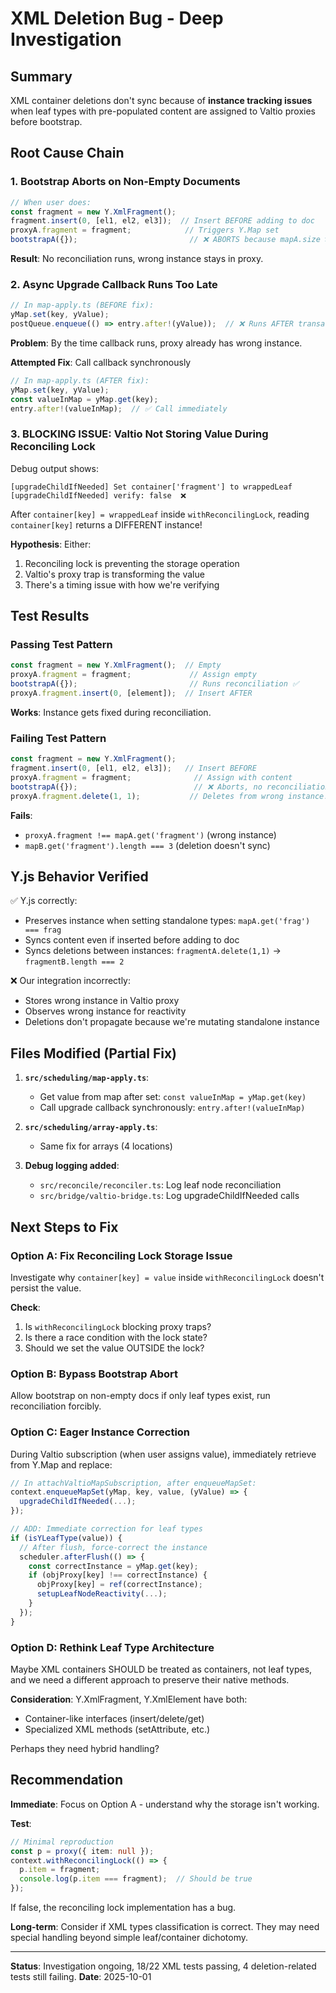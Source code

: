 # XML Deletion Bug - Deep Investigation

## Summary

XML container deletions don't sync because of **instance tracking issues** when leaf types with pre-populated content are assigned to Valtio proxies before bootstrap.

## Root Cause Chain

### 1. Bootstrap Aborts on Non-Empty Documents
```typescript
// When user does:
const fragment = new Y.XmlFragment();
fragment.insert(0, [el1, el2, el3]);  // Insert BEFORE adding to doc
proxyA.fragment = fragment;            // Triggers Y.Map set
bootstrapA({});                         // ❌ ABORTS because mapA.size > 0
```

**Result**: No reconciliation runs, wrong instance stays in proxy.

### 2. Async Upgrade Callback Runs Too Late
```typescript
// In map-apply.ts (BEFORE fix):
yMap.set(key, yValue);
postQueue.enqueue(() => entry.after!(yValue));  // ❌ Runs AFTER transaction
```

**Problem**: By the time callback runs, proxy already has wrong instance.

**Attempted Fix**: Call callback synchronously
```typescript
// In map-apply.ts (AFTER fix):
yMap.set(key, yValue);
const valueInMap = yMap.get(key);
entry.after!(valueInMap);  // ✅ Call immediately
```

### 3. **BLOCKING ISSUE**: Valtio Not Storing Value During Reconciling Lock

Debug output shows:
```
[upgradeChildIfNeeded] Set container['fragment'] to wrappedLeaf
[upgradeChildIfNeeded] verify: false  ❌
```

After `container[key] = wrappedLeaf` inside `withReconcilingLock`, reading `container[key]` returns a DIFFERENT instance!

**Hypothesis**: Either:
1. Reconciling lock is preventing the storage operation
2. Valtio's proxy trap is transforming the value
3. There's a timing issue with how we're verifying

## Test Results

### Passing Test Pattern
```typescript
const fragment = new Y.XmlFragment();  // Empty
proxyA.fragment = fragment;             // Assign empty
bootstrapA({});                         // Runs reconciliation ✅
proxyA.fragment.insert(0, [element]);  // Insert AFTER
```

**Works**: Instance gets fixed during reconciliation.

### Failing Test Pattern
```typescript
const fragment = new Y.XmlFragment();
fragment.insert(0, [el1, el2, el3]);   // Insert BEFORE
proxyA.fragment = fragment;              // Assign with content
bootstrapA({});                          // ❌ Aborts, no reconciliation
proxyA.fragment.delete(1, 1);           // Deletes from wrong instance!
```

**Fails**: 
- `proxyA.fragment !== mapA.get('fragment')` (wrong instance)
- `mapB.get('fragment').length === 3` (deletion doesn't sync)

## Y.js Behavior Verified

✅ Y.js correctly:
- Preserves instance when setting standalone types: `mapA.get('frag') === frag`
- Syncs content even if inserted before adding to doc
- Syncs deletions between instances: `fragmentA.delete(1,1)` → `fragmentB.length === 2`

❌ Our integration incorrectly:
- Stores wrong instance in Valtio proxy
- Observes wrong instance for reactivity
- Deletions don't propagate because we're mutating standalone instance

## Files Modified (Partial Fix)

1. **`src/scheduling/map-apply.ts`**:
   - Get value from map after set: `const valueInMap = yMap.get(key)`
   - Call upgrade callback synchronously: `entry.after!(valueInMap)`

2. **`src/scheduling/array-apply.ts`**:
   - Same fix for arrays (4 locations)

3. **Debug logging added**:
   - `src/reconcile/reconciler.ts`: Log leaf node reconciliation
   - `src/bridge/valtio-bridge.ts`: Log upgradeChildIfNeeded calls

## Next Steps to Fix

### Option A: Fix Reconciling Lock Storage Issue
Investigate why `container[key] = value` inside `withReconcilingLock` doesn't persist the value.

**Check**:
1. Is `withReconcilingLock` blocking proxy traps?
2. Is there a race condition with the lock state?
3. Should we set the value OUTSIDE the lock?

### Option B: Bypass Bootstrap Abort
Allow bootstrap on non-empty docs if only leaf types exist, run reconciliation forcibly.

### Option C: Eager Instance Correction
During Valtio subscription (when user assigns value), immediately retrieve from Y.Map and replace:

```typescript
// In attachValtioMapSubscription, after enqueueMapSet:
context.enqueueMapSet(yMap, key, value, (yValue) => {
  upgradeChildIfNeeded(...);
});

// ADD: Immediate correction for leaf types
if (isYLeafType(value)) {
  // After flush, force-correct the instance
  scheduler.afterFlush(() => {
    const correctInstance = yMap.get(key);
    if (objProxy[key] !== correctInstance) {
      objProxy[key] = ref(correctInstance);
      setupLeafNodeReactivity(...);
    }
  });
}
```

### Option D: Rethink Leaf Type Architecture
Maybe XML containers SHOULD be treated as containers, not leaf types, and we need a different approach to preserve their native methods.

**Consideration**: Y.XmlFragment, Y.XmlElement have both:
- Container-like interfaces (insert/delete/get)
- Specialized XML methods (setAttribute, etc.)

Perhaps they need hybrid handling?

## Recommendation

**Immediate**: Focus on Option A - understand why the storage isn't working.

**Test**:
```typescript
// Minimal reproduction
const p = proxy({ item: null });
context.withReconcilingLock(() => {
  p.item = fragment;
  console.log(p.item === fragment);  // Should be true
});
```

If false, the reconciling lock implementation has a bug.

**Long-term**: Consider if XML types classification is correct. They may need special handling beyond simple leaf/container dichotomy.

---

**Status**: Investigation ongoing, 18/22 XML tests passing, 4 deletion-related tests still failing.
**Date**: 2025-10-01

